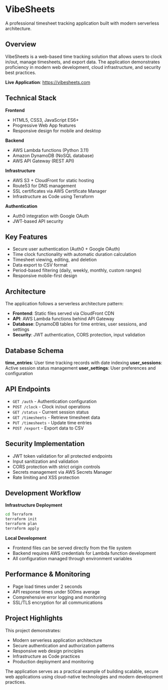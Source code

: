 # VibeSheets

A professional timesheet tracking application built with modern serverless architecture.

## Overview

VibeSheets is a web-based time tracking solution that allows users to clock in/out, manage timesheets, and export data. The application demonstrates proficiency in modern web development, cloud infrastructure, and security best practices.

**Live Application**: https://vibesheets.com

## Technical Stack

**Frontend**
- HTML5, CSS3, JavaScript ES6+
- Progressive Web App features
- Responsive design for mobile and desktop

**Backend**
- AWS Lambda functions (Python 3.11)
- Amazon DynamoDB (NoSQL database)
- AWS API Gateway (REST API)

**Infrastructure**
- AWS S3 + CloudFront for static hosting
- Route53 for DNS management
- SSL certificates via AWS Certificate Manager
- Infrastructure as Code using Terraform

**Authentication**
- Auth0 integration with Google OAuth
- JWT-based API security

## Key Features

- Secure user authentication (Auth0 + Google OAuth)
- Time clock functionality with automatic duration calculation
- Timesheet viewing, editing, and deletion
- Data export to CSV format
- Period-based filtering (daily, weekly, monthly, custom ranges)
- Responsive mobile-first design

## Architecture

The application follows a serverless architecture pattern:

- **Frontend**: Static files served via CloudFront CDN
- **API**: AWS Lambda functions behind API Gateway
- **Database**: DynamoDB tables for time entries, user sessions, and settings
- **Security**: JWT authentication, CORS protection, input validation

## Database Schema

**time_entries**: User time tracking records with date indexing
**user_sessions**: Active session status management
**user_settings**: User preferences and configuration

## API Endpoints

- `GET /auth` - Authentication configuration
- `POST /clock` - Clock in/out operations
- `GET /status` - Current session status
- `GET /timesheets` - Retrieve timesheet data
- `PUT /timesheets` - Update time entries
- `POST /export` - Export data to CSV

## Security Implementation

- JWT token validation for all protected endpoints
- Input sanitization and validation
- CORS protection with strict origin controls
- Secrets management via AWS Secrets Manager
- Rate limiting and XSS protection

## Development Workflow

**Infrastructure Deployment**
```bash
cd Terraform
terraform init
terraform plan
terraform apply
```

**Local Development**
- Frontend files can be served directly from the file system
- Backend requires AWS credentials for Lambda function development
- All configuration managed through environment variables

## Performance & Monitoring

- Page load times under 2 seconds
- API response times under 500ms average
- Comprehensive error logging and monitoring
- SSL/TLS encryption for all communications

## Project Highlights

This project demonstrates:
- Modern serverless application architecture
- Secure authentication and authorization patterns
- Responsive web design principles
- Infrastructure as Code practices
- Production deployment and monitoring

The application serves as a practical example of building scalable, secure web applications using cloud-native technologies and modern development practices.